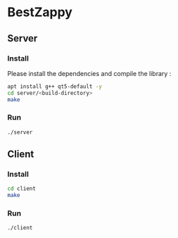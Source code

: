 # BestZappy

## Server

### Install

Please install the dependencies and compile the library :

```bash
apt install g++ qt5-default -y
cd server/<build-directory>
make
```

### Run

```bash
./server
```

## Client

### Install

```bash
cd client
make
```

### Run

```bash
./client
```